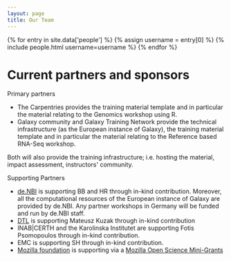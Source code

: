 ```yaml
---
layout: page
title: Our Team
---
```


<div class="people">
  {% for entry in site.data['people'] %}
    {% assign username = entry[0] %}
    {% include people.html username=username %}
  {% endfor %}
</div>

# Current partners and sponsors

Primary partners
- The Carpentries provides the training material template and in particular the material relating to the Genomics workshop using R.
- Galaxy community and Galaxy Training Network provide the technical infrastructure (as the European instance of Galaxy), the training material template and in particular the material relating to the Reference based RNA-Seq workshop.

Both will also provide the training infrastructure; i.e. hosting the material, impact assessment, instructors' community.


Supporting Partners
- [de.NBI](https://www.denbi.de/) is supporting BB and HR through in-kind contribution. Moreover, all the computational resources of the European instance of Galaxy are provided by de.NBI. Any partner workshops in Germany will be funded and run by de.NBI staff.
- [DTL](https://www.dtls.nl/) is supporting Mateusz Kuzak through in-kind contribution
- INAB|CERTH and the Karolinska Institutet are supporting Fotis Psomopoulos through in-kind contribution.
- EMC is supporting SH through in-kind contribution.
- [Mozilla foundation](https://foundation.mozilla.org/en/) is supporting via a [Mozilla Open Science Mini-Grants](https://foundation.mozilla.org/en/awards/)
